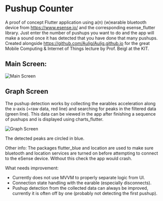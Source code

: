 # Pushup Counter

A proof of concept Flutter application using a(n) (w)earable bluetooth device from https://www.esense.io/ and the corresponding esense_flutter library. Just enter the number of pushups you want to do and the app will make a sound once it has detected that you have done that many pushups. 
Created alongside https://github.com/Aulig/Aulig.github.io for the great Mobile Computing & Internet of Things lecture by Prof. Beigl at the KIT.

## Main Screen:

![Main Screen](https://i.imgur.com/4kA6gCL.png)

## Graph Screen
The pushup detection works by collecting the earables acceleration along the x-axis (=raw data, red line) and searching for peaks in the filtered data (green line). This data can be viewed in the app after finishing a sequence of pushups and is displayed using charts_flutter.

![Graph Screen](https://i.imgur.com/4kA6gCL.png)

The detected peaks are circled in blue.

Other info: The packages flutter_blue and location are used to make sure bluetooth and location services are turned on before attempting to connect to the eSense device. Without this check the app would crash.

What needs improvement:
* Currently does not use MVVM to properly separate logic from UI.
* Connection state handling with the earable (especially disconnects).
* Pushup detection from the collected data can always be improved, currently it is often off by one (probably not detecting the first pushup).
